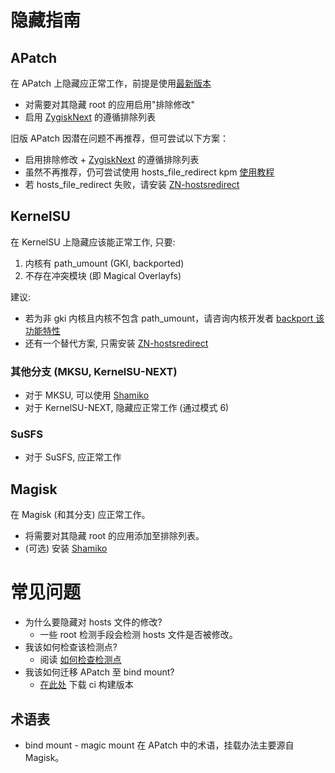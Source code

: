 # 隐藏指南

## APatch
在 APatch 上隐藏应正常工作，前提是使用[最新版本](https://github.com/bmax121/APatch/releases/latest)
 - 对需要对其隐藏 root 的应用启用"排除修改"
 - 启用 [ZygiskNext](https://github.com/Dr-TSNG/ZygiskNext) 的遵循排除列表

旧版 APatch 因潜在问题不再推荐，但可尝试以下方案：
   - 启用排除修改 + [ZygiskNext](https://github.com/Dr-TSNG/ZygiskNext) 的遵循排除列表
   - 虽然不再推荐，仍可尝试使用 hosts_file_redirect kpm [使用教程](https://github.com/bindhosts/bindhosts/issues/3)
   - 若 hosts_file_redirect 失败，请安装 [ZN-hostsredirect](https://github.com/aviraxp/ZN-hostsredirect/releases)

## KernelSU
 在 KernelSU 上隐藏应该能正常工作, 只要:
  1. 内核有 path_umount (GKI, backported)
  2. 不存在冲突模块 (即 Magical Overlayfs)

 建议:
  - 若为非 gki 内核且内核不包含 path_umount，请咨询内核开发者 [backport 该功能特性](https://github.com/tiann/KernelSU/pull/1464)
  - 还有一个替代方案, 只需安装 [ZN-hostsredirect](https://github.com/aviraxp/ZN-hostsredirect/releases)

### 其他分支 (MKSU, KernelSU-NEXT)
 - 对于 MKSU, 可以使用 [Shamiko](https://github.com/LSPosed/LSPosed.github.io/releases/)
 - 对于 KernelSU-NEXT, 隐藏应正常工作 (通过模式 6)

### SuSFS
 - 对于 SuSFS, 应正常工作

## Magisk
 在 Magisk (和其分支) 应正常工作。
 - 将需要对其隐藏 root 的应用添加至排除列表。
 - (可选) 安装 [Shamiko](https://github.com/LSPosed/LSPosed.github.io/releases/)

# 常见问题
 - 为什么要隐藏对 hosts 文件的修改?
   - 一些 root 检测手段会检测 hosts 文件是否被修改。
 - 我该如何检查该检测点?
   - 阅读 [如何检查检测点](https://github.com/bindhosts/bindhosts/issues/4)
 - 我该如何迁移 APatch 至 bind mount?
   - [在此处](https://nightly.link/bmax121/APatch/workflows/build/main/APatch) 下载 ci 构建版本

## 术语表
 - bind mount - magic mount 在 APatch 中的术语，挂载办法主要源自 Magisk。
